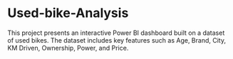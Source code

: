 # Used-bike-Analysis
This project presents an interactive Power BI dashboard built on a dataset of used bikes. The dataset includes key features such as Age, Brand, City, KM Driven, Ownership, Power, and Price.
